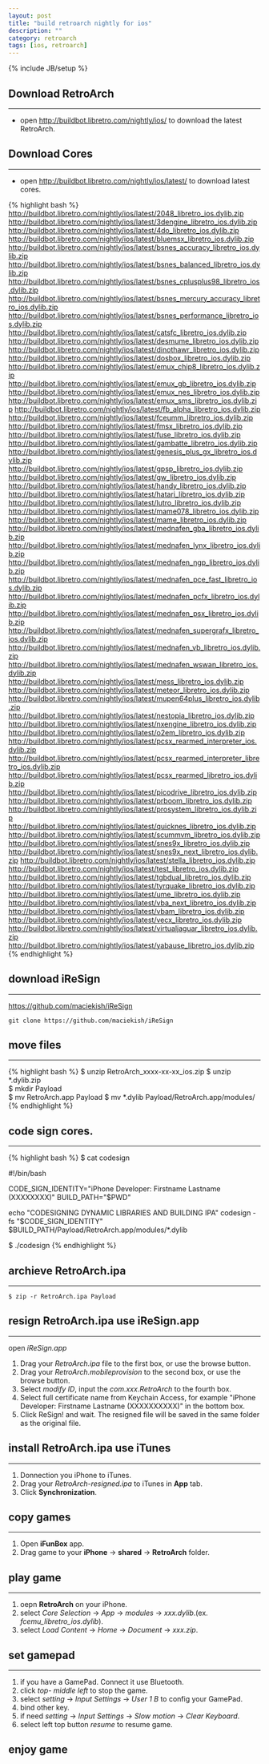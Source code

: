 ```yaml
---
layout: post
title: "build retroarch nightly for ios"
description: ""
category: retroarch 
tags: [ios, retroarch]
---
```

{% include JB/setup %}

## Download RetroArch
---

* open <http://buildbot.libretro.com/nightly/ios/> to download the latest RetroArch.

## Download Cores
---

* open <http://buildbot.libretro.com/nightly/ios/latest/> to download latest cores.  

{% highlight bash %}
http://buildbot.libretro.com/nightly/ios/latest/2048_libretro_ios.dylib.zip
http://buildbot.libretro.com/nightly/ios/latest/3dengine_libretro_ios.dylib.zip
http://buildbot.libretro.com/nightly/ios/latest/4do_libretro_ios.dylib.zip
http://buildbot.libretro.com/nightly/ios/latest/bluemsx_libretro_ios.dylib.zip
http://buildbot.libretro.com/nightly/ios/latest/bsnes_accuracy_libretro_ios.dylib.zip
http://buildbot.libretro.com/nightly/ios/latest/bsnes_balanced_libretro_ios.dylib.zip
http://buildbot.libretro.com/nightly/ios/latest/bsnes_cplusplus98_libretro_ios.dylib.zip
http://buildbot.libretro.com/nightly/ios/latest/bsnes_mercury_accuracy_libretro_ios.dylib.zip
http://buildbot.libretro.com/nightly/ios/latest/bsnes_performance_libretro_ios.dylib.zip
http://buildbot.libretro.com/nightly/ios/latest/catsfc_libretro_ios.dylib.zip
http://buildbot.libretro.com/nightly/ios/latest/desmume_libretro_ios.dylib.zip
http://buildbot.libretro.com/nightly/ios/latest/dinothawr_libretro_ios.dylib.zip
http://buildbot.libretro.com/nightly/ios/latest/dosbox_libretro_ios.dylib.zip
http://buildbot.libretro.com/nightly/ios/latest/emux_chip8_libretro_ios.dylib.zip
http://buildbot.libretro.com/nightly/ios/latest/emux_gb_libretro_ios.dylib.zip
http://buildbot.libretro.com/nightly/ios/latest/emux_nes_libretro_ios.dylib.zip
http://buildbot.libretro.com/nightly/ios/latest/emux_sms_libretro_ios.dylib.zip
http://buildbot.libretro.com/nightly/ios/latest/fb_alpha_libretro_ios.dylib.zip
http://buildbot.libretro.com/nightly/ios/latest/fceumm_libretro_ios.dylib.zip
http://buildbot.libretro.com/nightly/ios/latest/fmsx_libretro_ios.dylib.zip
http://buildbot.libretro.com/nightly/ios/latest/fuse_libretro_ios.dylib.zip
http://buildbot.libretro.com/nightly/ios/latest/gambatte_libretro_ios.dylib.zip
http://buildbot.libretro.com/nightly/ios/latest/genesis_plus_gx_libretro_ios.dylib.zip
http://buildbot.libretro.com/nightly/ios/latest/gpsp_libretro_ios.dylib.zip
http://buildbot.libretro.com/nightly/ios/latest/gw_libretro_ios.dylib.zip
http://buildbot.libretro.com/nightly/ios/latest/handy_libretro_ios.dylib.zip
http://buildbot.libretro.com/nightly/ios/latest/hatari_libretro_ios.dylib.zip
http://buildbot.libretro.com/nightly/ios/latest/lutro_libretro_ios.dylib.zip
http://buildbot.libretro.com/nightly/ios/latest/mame078_libretro_ios.dylib.zip
http://buildbot.libretro.com/nightly/ios/latest/mame_libretro_ios.dylib.zip
http://buildbot.libretro.com/nightly/ios/latest/mednafen_gba_libretro_ios.dylib.zip
http://buildbot.libretro.com/nightly/ios/latest/mednafen_lynx_libretro_ios.dylib.zip
http://buildbot.libretro.com/nightly/ios/latest/mednafen_ngp_libretro_ios.dylib.zip
http://buildbot.libretro.com/nightly/ios/latest/mednafen_pce_fast_libretro_ios.dylib.zip
http://buildbot.libretro.com/nightly/ios/latest/mednafen_pcfx_libretro_ios.dylib.zip
http://buildbot.libretro.com/nightly/ios/latest/mednafen_psx_libretro_ios.dylib.zip
http://buildbot.libretro.com/nightly/ios/latest/mednafen_supergrafx_libretro_ios.dylib.zip
http://buildbot.libretro.com/nightly/ios/latest/mednafen_vb_libretro_ios.dylib.zip
http://buildbot.libretro.com/nightly/ios/latest/mednafen_wswan_libretro_ios.dylib.zip
http://buildbot.libretro.com/nightly/ios/latest/mess_libretro_ios.dylib.zip
http://buildbot.libretro.com/nightly/ios/latest/meteor_libretro_ios.dylib.zip
http://buildbot.libretro.com/nightly/ios/latest/mupen64plus_libretro_ios.dylib.zip
http://buildbot.libretro.com/nightly/ios/latest/nestopia_libretro_ios.dylib.zip
http://buildbot.libretro.com/nightly/ios/latest/nxengine_libretro_ios.dylib.zip
http://buildbot.libretro.com/nightly/ios/latest/o2em_libretro_ios.dylib.zip
http://buildbot.libretro.com/nightly/ios/latest/pcsx_rearmed_interpreter_ios.dylib.zip
http://buildbot.libretro.com/nightly/ios/latest/pcsx_rearmed_interpreter_libretro_ios.dylib.zip
http://buildbot.libretro.com/nightly/ios/latest/pcsx_rearmed_libretro_ios.dylib.zip
http://buildbot.libretro.com/nightly/ios/latest/picodrive_libretro_ios.dylib.zip
http://buildbot.libretro.com/nightly/ios/latest/prboom_libretro_ios.dylib.zip
http://buildbot.libretro.com/nightly/ios/latest/prosystem_libretro_ios.dylib.zip
http://buildbot.libretro.com/nightly/ios/latest/quicknes_libretro_ios.dylib.zip
http://buildbot.libretro.com/nightly/ios/latest/scummvm_libretro_ios.dylib.zip
http://buildbot.libretro.com/nightly/ios/latest/snes9x_libretro_ios.dylib.zip
http://buildbot.libretro.com/nightly/ios/latest/snes9x_next_libretro_ios.dylib.zip
http://buildbot.libretro.com/nightly/ios/latest/stella_libretro_ios.dylib.zip
http://buildbot.libretro.com/nightly/ios/latest/test_libretro_ios.dylib.zip
http://buildbot.libretro.com/nightly/ios/latest/tgbdual_libretro_ios.dylib.zip
http://buildbot.libretro.com/nightly/ios/latest/tyrquake_libretro_ios.dylib.zip
http://buildbot.libretro.com/nightly/ios/latest/ume_libretro_ios.dylib.zip
http://buildbot.libretro.com/nightly/ios/latest/vba_next_libretro_ios.dylib.zip
http://buildbot.libretro.com/nightly/ios/latest/vbam_libretro_ios.dylib.zip
http://buildbot.libretro.com/nightly/ios/latest/vecx_libretro_ios.dylib.zip
http://buildbot.libretro.com/nightly/ios/latest/virtualjaguar_libretro_ios.dylib.zip
http://buildbot.libretro.com/nightly/ios/latest/yabause_libretro_ios.dylib.zip
{% endhighlight %}

## download iReSign 
---

<https://github.com/maciekish/iReSign>

`git clone https://github.com/maciekish/iReSign`

## move files
---
{% highlight bash %}
$ unzip RetroArch_xxxx-xx-xx_ios.zip
$ unzip *.dylib.zip  
$ mkdir Payload  
$ mv RetroArch.app Payload
$ mv *.dylib Payload/RetroArch.app/modules/
{% endhighlight %}


## code sign cores.
---

{% highlight bash %}
$ cat codesign

#!/bin/bash

CODE_SIGN_IDENTITY="iPhone Developer: Firstname Lastname (XXXXXXXX)"
BUILD_PATH="$PWD"

echo "CODESIGNING DYNAMIC LIBRARIES AND BUILDING IPA"
codesign -fs "$CODE_SIGN_IDENTITY" $BUILD_PATH/Payload/RetroArch.app/modules/\*.dylib

$ ./codesign
{% endhighlight %}

## archieve **RetroArch.ipa**
---

`$ zip -r RetroArch.ipa Payload`

## resign RetroArch.ipa use **iReSign.app**
---

open *iReSign.app* 

1.  Drag your *RetroArch.ipa* file to the first box, or use the browse button.
1.  Drag your *RetroArch.mobileprovision* to the second box, or use the browse button.
1.  Select *modify ID*, input the *com.xxx.RetroArch* to the fourth box.
1.  Select full certificate name from Keychain Access, for example "iPhone Developer: Firstname Lastname (XXXXXXXXXX)" in the bottom box.
1.  Click ReSign! and wait. The resigned file will be saved in the same folder as the original file.

## install RetroArch.ipa use iTunes
---

1. Donnection you iPhone to iTunes.
1. Drag your *RetroArch-resigned.ipa* to iTunes in **App** tab.
1. Click **Synchronization**.

## copy games
---

1. Open **iFunBox** app.
1. Drag game to your **iPhone** -> **shared** -> **RetroArch** folder.

## play game
---

1. oepn **RetroArch** on your iPhone.
1. select *Core Selection* -> *App* -> *modules* -> *xxx.dylib*.(ex. *fcemu_libretro_ios.dylib*).
1. select *Load Content* -> *Home* -> *Document* -> *xxx.zip*.

## set gamepad
---

1. if you have a GamePad. Connect it use Bluetooth.
1. click *top- middle left* to stop the game.
1. select *setting* -> *Input Settings* -> *User 1 B* to config your GamePad.
1. bind other key.
1. if need *setting* -> *Input Settings* -> *Slow motion* -> *Clear Keyboard*.
1. select left top button *resume* to resume game.

## enjoy game
